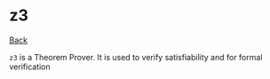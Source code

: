 # z3

[Back](../index.md)

`z3` is a Theorem Prover. It is used to verify satisfiability and for formal verification

